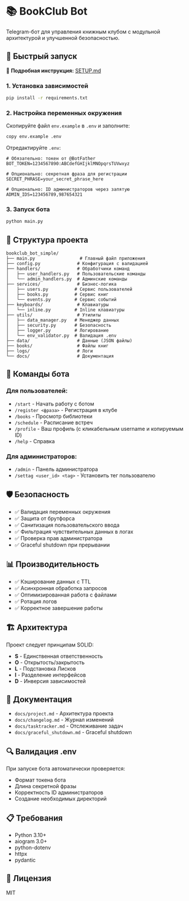 # 📚 BookClub Bot

Telegram-бот для управления книжным клубом с модульной архитектурой и улучшенной безопасностью.

## 🚀 Быстрый запуск

📖 **Подробная инструкция:** [SETUP.md](SETUP.md)

### 1. Установка зависимостей
```bash
pip install -r requirements.txt
```

### 2. Настройка переменных окружения
Скопируйте файл `env.example` в `.env` и заполните:
```bash
copy env.example .env
```

Отредактируйте `.env`:
```env
# Обязательно: токен от @BotFather
BOT_TOKEN=1234567890:ABCdefGHIjklMNOpqrsTUVwxyz

# Опционально: секретная фраза для регистрации
SECRET_PHRASE=your_secret_phrase_here

# Опционально: ID администраторов через запятую
ADMIN_IDS=123456789,987654321
```

### 3. Запуск бота
```bash
python main.py
```

## 📁 Структура проекта

```
bookclub_bot_simple/
├── main.py                 # Главный файл приложения
├── config.py              # Конфигурация с валидацией
├── handlers/              # Обработчики команд
│   ├── user_handlers.py   # Пользовательские команды
│   └── admin_handlers.py  # Админские команды
├── services/              # Бизнес-логика
│   ├── users.py          # Сервис пользователей
│   ├── books.py          # Сервис книг
│   └── events.py         # Сервис событий
├── keyboards/             # Клавиатуры
│   └── inline.py         # Inline клавиатуры
├── utils/                 # Утилиты
│   ├── data_manager.py   # Менеджер данных
│   ├── security.py       # Безопасность
│   ├── logger.py         # Логирование
│   └── env_validator.py  # Валидация .env
├── data/                  # Данные (JSON файлы)
├── books/                 # Файлы книг
├── logs/                  # Логи
└── docs/                  # Документация
```

## 🔧 Команды бота

### Для пользователей:
- `/start` - Начать работу с ботом
- `/register <фраза>` - Регистрация в клубе
- `/books` - Просмотр библиотеки
- `/schedule` - Расписание встреч
- `/profile` - Ваш профиль (с кликабельным username и копируемым ID)
- `/help` - Справка

### Для администраторов:
- `/admin` - Панель администратора
- `/settag <user_id> <tag>` - Установить тег пользователю

## 🛡️ Безопасность

- ✅ Валидация переменных окружения
- ✅ Защита от брутфорса
- ✅ Санитизация пользовательского ввода
- ✅ Фильтрация чувствительных данных в логах
- ✅ Проверка прав администратора
- ✅ Graceful shutdown при прерывании

## 📊 Производительность

- ✅ Кэширование данных с TTL
- ✅ Асинхронная обработка запросов
- ✅ Оптимизированная работа с файлами
- ✅ Ротация логов
- ✅ Корректное завершение работы

## 🏗️ Архитектура

Проект следует принципам SOLID:
- **S** - Единственная ответственность
- **O** - Открытость/закрытость
- **L** - Подстановка Лисков
- **I** - Разделение интерфейсов
- **D** - Инверсия зависимостей

## 📝 Документация

- `docs/project.md` - Архитектура проекта
- `docs/changelog.md` - Журнал изменений
- `docs/tasktracker.md` - Отслеживание задач
- `docs/graceful_shutdown.md` - Graceful shutdown

## 🔍 Валидация .env

При запуске бота автоматически проверяется:
- Формат токена бота
- Длина секретной фразы
- Корректность ID администраторов
- Создание необходимых директорий

## 📋 Требования

- Python 3.10+
- aiogram 3.0+
- python-dotenv
- httpx
- pydantic

## 📄 Лицензия

MIT
